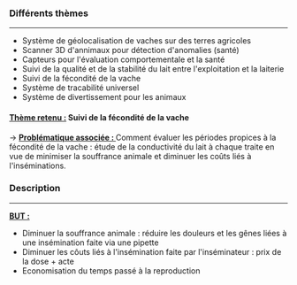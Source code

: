 ### Différents thèmes
__________

- Système de géolocalisation de vaches sur des terres agricoles
- Scanner 3D d'annimaux pour détection d'anomalies (santé)
- Capteurs pour l'évaluation comportementale et la santé
- Suivi de la qualité et de la stabilité du lait entre l'exploitation et la laiterie
- Suivi de la fécondité de la vache
- Système de tracabilité universel
- Système de divertissement pour les animaux

#### <ins><b>Thème retenu :</b></ins> Suivi de la fécondité de la vache
&rarr; <ins><b>Problématique associée : </b></ins> Comment évaluer les périodes propices à la fécondité de la vache : étude de la conductivité du lait à chaque traite en vue de minimiser la souffrance animale et diminuer les coûts liés à l'inséminations.

### Description
__________

<ins><b>BUT :</b></ins>
- Diminuer la souffrance animale : réduire les douleurs et les gênes liées à une insémination faite via une pipette
- Diminuer les côuts liés à l'insémination faite par l'inséminateur : prix de la dose + acte
- Economisation du temps passé à la reproduction


